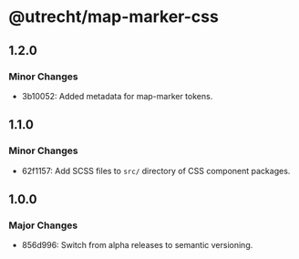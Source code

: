 # @utrecht/map-marker-css

## 1.2.0

### Minor Changes

- 3b10052: Added metadata for map-marker tokens.

## 1.1.0

### Minor Changes

- 62f1157: Add SCSS files to `src/` directory of CSS component packages.

## 1.0.0

### Major Changes

- 856d996: Switch from alpha releases to semantic versioning.
